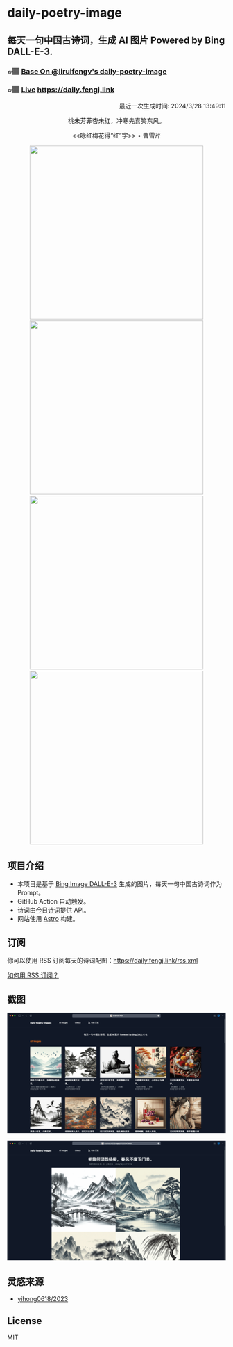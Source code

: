 
# daily-poetry-image

## 每天一句中国古诗词，生成 AI 图片 Powered by Bing DALL-E-3.

### 👉🏽 [Base On @liruifengv's daily-poetry-image](https://github.com/liruifengv/daily-poetry-image)

### 👉🏽 [Live](https://daily.fengj.link) https://daily.fengj.link

<p align="right">
  最近一次生成时间: 2024/3/28 13:49:11
</p>
<p align="center">
桃未芳菲杏未红，冲寒先喜笑东风。
</p>
<p align="center">
<<咏红梅花得“红”字>> • 曹雪芹
</p>
<p align="center">
<img src="https://tse3.mm.bing.net/th/id/OIG4.z9OSIhselOI5e2uThT1C" height="400" width="400" />
<img src="https://tse2.mm.bing.net/th/id/OIG4.6L1BhV7WC4yVyV..BAaN" height="400" width="400" />
<img src="https://tse3.mm.bing.net/th/id/OIG4.shM568vQDmDIFQMCIeVP" height="400" width="400" />
<img src="https://tse3.mm.bing.net/th/id/OIG4.jQ3XKsCV6UwdmPPRZ1EA" height="400" width="400" />
</p>

## 项目介绍

-   本项目是基于 [Bing Image DALL-E-3](https://www.bing.com/images/create) 生成的图片，每天一句中国古诗词作为 Prompt。
-   GitHub Action 自动触发。
-   诗词由[今日诗词](https://www.jinrishici.com/)提供 API。
-   网站使用 [Astro](https://astro.build) 构建。

## 订阅

你可以使用 RSS 订阅每天的诗词配图：https://daily.fengj.link/rss.xml

[如何用 RSS 订阅？](https://zhuanlan.zhihu.com/p/55026716)

## 截图

![图片列表](./screenshots/Snipaste_2023-12-28_21-00-26.png)

![图片详情](./screenshots/Snipaste_2023-12-28_21-00-53.png)

## 灵感来源

-   [yihong0618/2023](https://github.com/yihong0618/2023)

## License

MIT
